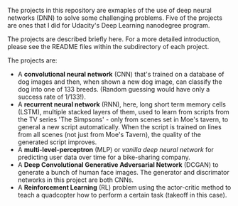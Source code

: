 
The projects in this repository are exmaples of the use of deep neural
networks (DNN) to solve some challenging problems.
Five of the projects are ones that I did for Udacity's Deep Learning nanodegree program.

The projects are described briefly here.  For a more detailed
introduction, please see the README files within the subdirectory of
each project.

The projects are:
- A __convolutional neural network__ (CNN) that's trained on a database of
dog images and then, when shown a new dog image, can classify the dog
into one of 133 breeds. (Random guessing would have only a success rate of 1/133!).
- A __recurrent neural network__ (RNN), here, long short term memory cells
(LSTM), multiple stacked layers of them, used to learn from scripts
from the TV series 'The Simpsons' - only from scenes set in Moe's
tavern, to general a new script automatically. When the script is
trained on lines from all scenes (not just from Moe's Tavern), the
quality of the generated script improves.
- A __multi-level-perceptron__ (MLP) or _vanilla deep neural network_
  for predicting user data over time for a bike-sharing company.
- A __Deep Convolutional Generative Adversarial Network__ (DCGAN) to
generate a bunch of human face images. The generator and discrimator
networks in this project are both CNNs.
- A __Reinforcement Learning__ (RL) problem using the actor-critic method to teach a
quadcopter how to perform a certain task (takeoff in this case).